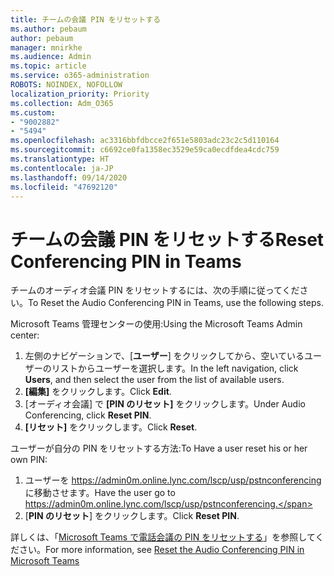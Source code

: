 ```yaml
---
title: チームの会議 PIN をリセットする
ms.author: pebaum
author: pebaum
manager: mnirkhe
ms.audience: Admin
ms.topic: article
ms.service: o365-administration
ROBOTS: NOINDEX, NOFOLLOW
localization_priority: Priority
ms.collection: Adm_O365
ms.custom:
- "9002882"
- "5494"
ms.openlocfilehash: ac3316bbfdbcce2f651e5803adc23c2c5d110164
ms.sourcegitcommit: c6692ce0fa1358ec3529e59ca0ecdfdea4cdc759
ms.translationtype: HT
ms.contentlocale: ja-JP
ms.lasthandoff: 09/14/2020
ms.locfileid: "47692120"
---
```

# <a name="reset-conferencing-pin-in-teams"></a><span data-ttu-id="4fa06-102">チームの会議 PIN をリセットする</span><span class="sxs-lookup"><span data-stu-id="4fa06-102">Reset Conferencing PIN in Teams</span></span>

<span data-ttu-id="4fa06-103">チームのオーディオ会議 PIN をリセットするには、次の手順に従ってください。</span><span class="sxs-lookup"><span data-stu-id="4fa06-103">To Reset the Audio Conferencing PIN in Teams, use the following steps.</span></span>  

<span data-ttu-id="4fa06-104">Microsoft Teams 管理センターの使用:</span><span class="sxs-lookup"><span data-stu-id="4fa06-104">Using the Microsoft Teams Admin center:</span></span>

1. <span data-ttu-id="4fa06-105">左側のナビゲーションで、[**ユーザー**] をクリックしてから、空いているユーザーのリストからユーザーを選択します。</span><span class="sxs-lookup"><span data-stu-id="4fa06-105">In the left navigation, click **Users**, and then select the user from the list of available users.</span></span>
2. <span data-ttu-id="4fa06-106">**[編集]** をクリックします。</span><span class="sxs-lookup"><span data-stu-id="4fa06-106">Click **Edit**.</span></span>
3. <span data-ttu-id="4fa06-107">[オーディオ会議] で **[PIN のリセット]** をクリックします。</span><span class="sxs-lookup"><span data-stu-id="4fa06-107">Under Audio Conferencing, click **Reset PIN**.</span></span>
4. <span data-ttu-id="4fa06-108">**[リセット]** をクリックします。</span><span class="sxs-lookup"><span data-stu-id="4fa06-108">Click **Reset**.</span></span>

<span data-ttu-id="4fa06-109">ユーザーが自分の PIN をリセットする方法:</span><span class="sxs-lookup"><span data-stu-id="4fa06-109">To Have a user reset his or her own PIN:</span></span>
1. <span data-ttu-id="4fa06-110">ユーザーを https://admin0m.online.lync.com/lscp/usp/pstnconferencing に移動させます。</span><span class="sxs-lookup"><span data-stu-id="4fa06-110">Have the user go to https://admin0m.online.lync.com/lscp/usp/pstnconferencing.</span></span>
2. <span data-ttu-id="4fa06-111">[**PIN のリセット**] をクリックします。</span><span class="sxs-lookup"><span data-stu-id="4fa06-111">Click **Reset PIN**.</span></span>

<span data-ttu-id="4fa06-112">詳しくは、「[Microsoft Teams で電話会議の PIN をリセットする](https://docs.microsoft.com/microsoftteams/reset-the-audio-conferencing-pin-in-teams)」を参照してください。</span><span class="sxs-lookup"><span data-stu-id="4fa06-112">For more information, see [Reset the Audio Conferencing PIN in Microsoft Teams](https://docs.microsoft.com/microsoftteams/reset-the-audio-conferencing-pin-in-teams)</span></span>
